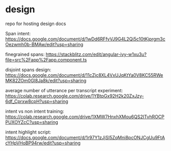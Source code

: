 # design
repo for hosting design docs

Span intent: https://docs.google.com/document/d/1wDd6RFfvVJ9G4L2Qj5c10tKjprgm3cOezwmh0b-BMAw/edit?usp=sharing

finegrained spans: https://stackblitz.com/edit/angular-ivy-w1xu3u?file=src%2Fapp%2Fapp.component.ts

disjoint spans design: https://docs.google.com/document/d/11cZjc8XL4VxUJqKtYa0V8KC55RWeMK82ZOm0Gl8Ja8k/edit?usp=sharing

average number of utterance per transcript experiment: https://colab.research.google.com/drive/1YBtpGx92H2k20ZxJzy-6df_Cprxw8cpH?usp=sharing

intent vs non intent training: https://colab.research.google.com/drive/1XMW7HnxhXMou6QS2ITvhROCPPUXOYZcC?usp=sharing

intent highlight script: https://docs.google.com/document/d/1r97Y1zJjSI5ZqMni8pcONJCgUu9FtAcYHpVHoBP94rw/edit?usp=sharing
